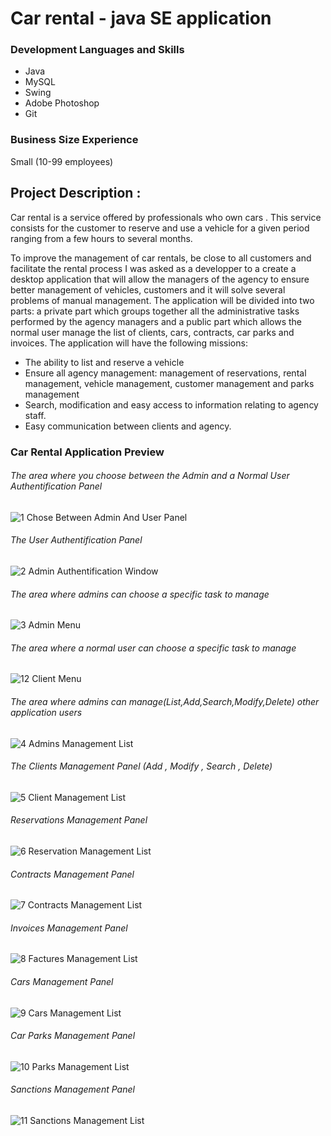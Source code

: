 # Car rental - java SE application

### Development Languages and Skills
- Java
- MySQL
- Swing
- Adobe Photoshop 
- Git 

### Business Size Experience
Small (10-99 employees)

## Project Description :
Car rental is a service offered by professionals who own cars . This service consists for the customer to reserve and use a vehicle for a given period ranging from a few hours to several months. 

To improve the management of car rentals, be close to all customers and facilitate the rental process I was asked as a developper to a create a desktop application that will allow the managers of the agency to ensure better management of vehicles, customers and it will solve several problems of manual management. The application will be divided into two parts: a private part which groups together all the administrative tasks performed by the agency managers and a public part which allows the normal user manage the list of clients, cars, contracts, car parks and invoices. 
The application will have the following missions: 
- The ability to list and reserve a vehicle 
- Ensure all agency management: management of reservations, rental management, vehicle management, customer management and parks management 
- Search, modification and easy access to information relating to agency staff. 
- Easy communication between clients and agency.

### Car Rental Application Preview

###### The area where you choose between the Admin and a Normal User Authentification Panel

![1 Chose Between Admin And User Panel](https://user-images.githubusercontent.com/75227040/134512469-7f9434d2-fed8-4bc7-a62a-e75d5a75ddd2.PNG)

###### The User Authentification Panel

![2 Admin Authentification Window](https://user-images.githubusercontent.com/75227040/134513347-fd7df57a-e2ea-4b5c-b4c7-a9448e6c5e41.PNG)

###### The area where admins can choose a specific task to manage

![3 Admin Menu](https://user-images.githubusercontent.com/75227040/134513900-0d159b3b-f0be-4349-8d01-ba1c8738b5e7.PNG)

###### The area where a normal user can choose a specific task to manage

![12 Client Menu](https://user-images.githubusercontent.com/75227040/134514207-6301a88e-d988-4fef-aaa0-cccf25757b8c.PNG)

###### The area where admins can manage(List,Add,Search,Modify,Delete) other application users

![4 Admins Management List](https://user-images.githubusercontent.com/75227040/134514403-3998e188-5e65-4874-8e68-2c088ded9fda.PNG)

###### The Clients Management Panel (Add , Modify , Search , Delete)

![5 Client Management List](https://user-images.githubusercontent.com/75227040/134515887-e19d2c3c-be62-4d43-b8c2-624d562bb8dc.PNG)

###### Reservations Management Panel

![6 Reservation Management List](https://user-images.githubusercontent.com/75227040/134515919-6e9fd4bf-d2ae-44c8-b756-b38e54fa6805.PNG)

###### Contracts Management Panel

![7 Contracts Management List](https://user-images.githubusercontent.com/75227040/134516538-7bf701af-6158-4a7b-a47f-565c2ef94253.PNG)

###### Invoices Management Panel

![8 Factures Management List](https://user-images.githubusercontent.com/75227040/134516578-846c7597-efbc-4109-b764-2a998abec612.PNG)

###### Cars Management Panel

![9 Cars Management List](https://user-images.githubusercontent.com/75227040/134516638-4b7de88a-e2bd-4c49-b74c-f92bac17948d.PNG)

###### Car Parks Management Panel

![10 Parks Management List](https://user-images.githubusercontent.com/75227040/134516768-71cfcbe4-9a36-44ae-938d-8c3d6eeba362.PNG)

###### Sanctions Management Panel

![11 Sanctions Management List](https://user-images.githubusercontent.com/75227040/134516923-086edd23-3587-4391-85a9-e3fe5c524309.PNG)

